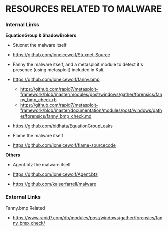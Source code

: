 # RESOURCES RELATED TO MALWARE


### Internal Links

**EquationGroup & ShadowBrokers**

- Stuxnet the malware itself
- https://github.com/loneicewolf/Stuxnet-Source

- Fanny the malware itself, and a metasploit module to detect it's presence (using metasploit) included in Kali.
- https://github.com/loneicewolf/fanny.bmp
  - https://github.com/rapid7/metasploit-framework/blob/master/modules/post/windows/gather/forensics/fanny_bmp_check.rb
  - https://github.com/rapid7/metasploit-framework/blob/master/documentation/modules/post/windows/gather/forensics/fanny_bmp_check.md

- https://github.com/bidhata/EquationGroupLeaks

- Flame the malware itself
- https://github.com/loneicewolf/flame-sourcecode

**Others**
- Agent.btz the malware itself
- https://github.com/loneicewolf/Agent.btz


- https://github.com/kaiserfarrell/malware

### External Links
Fanny.bmp Related
- https://www.rapid7.com/db/modules/post/windows/gather/forensics/fanny_bmp_check/


